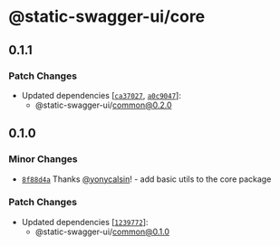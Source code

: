 # @static-swagger-ui/core

## 0.1.1

### Patch Changes

- Updated dependencies [[`ca37027`](https://github.com/yonycalsin/static-swagger-ui/commit/ca37027090657b1175a07669ed8dcd20aac8e40a), [`a0c9047`](https://github.com/yonycalsin/static-swagger-ui/commit/a0c9047878d864a6b1a9773b6d5c5fe4594fd937)]:
  - @static-swagger-ui/common@0.2.0

## 0.1.0

### Minor Changes

- [`8f88d4a`](https://github.com/yonycalsin/static-swagger-ui/commit/8f88d4a7b928a1b4a80653ad87352a6f9f283285) Thanks [@yonycalsin](https://github.com/yonycalsin)! - add basic utils to the core package

### Patch Changes

- Updated dependencies [[`1239772`](https://github.com/yonycalsin/static-swagger-ui/commit/123977249506cd9d09970342f6484fbc3d0b045b)]:
  - @static-swagger-ui/common@0.1.0
